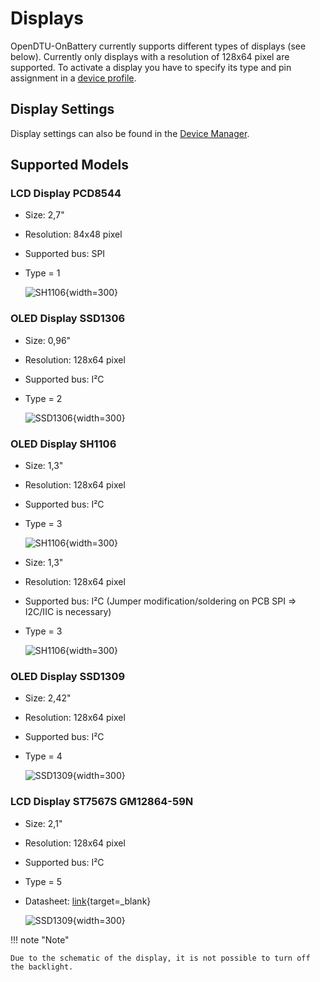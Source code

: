 # Displays

OpenDTU-OnBattery currently supports different types of displays (see below).
Currently only displays with a resolution of 128x64 pixel are supported. To
activate a display you have to specify its type and pin assignment in a
[device profile](../firmware/device_profiles.md).

## Display Settings

Display settings can also be found in the [Device Manager](../firmware/configuration/device_settings.md).

## Supported Models

### LCD Display PCD8544

* Size: 2,7"
* Resolution: 84x48 pixel
* Supported bus: SPI
* Type = 1

    ![SH1106](../assets/images/pcd8544-full.jpg){width=300}

### OLED Display SSD1306

* Size: 0,96"
* Resolution: 128x64 pixel
* Supported bus: I²C
* Type = 2

    ![SSD1306](../assets/images/ssd1306-full.jpg){width=300}

### OLED Display SH1106

* Size: 1,3"
* Resolution: 128x64 pixel
* Supported bus: I²C
* Type = 3

    ![SH1106](../assets/images/sh1106-full.png){width=300}

* Size: 1,3"
* Resolution: 128x64 pixel
* Supported bus: I²C (Jumper modification/soldering on PCB SPI => I2C/IIC is necessary)
* Type = 3

    ![SH1106](../assets/images/SH1106_SBC-OLED01.3.png){width=300}

### OLED Display SSD1309

* Size: 2,42"
* Resolution: 128x64 pixel
* Supported bus: I²C
* Type = 4

    ![SSD1309](../assets/images/ssd1309-full.jpg){width=300}

### LCD Display ST7567S GM12864-59N

* Size: 2,1"
* Resolution: 128x64 pixel
* Supported bus: I²C
* Type = 5
* Datasheet: [link](../assets/datasheets/st7567s_gm12864-59n.webp){target=_blank}

    ![SSD1309](../assets/images/st7567s_gm12864-59n.png){width=300}

!!! note "Note"

    Due to the schematic of the display, it is not possible to turn off the backlight.
